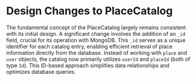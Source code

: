 # Design Changes to PlaceCatalog

The fundamental concept of the PlaceCatalog largely remains consistent with its initial design. A significant change involves the addition of an `_id` field, crucial for its operation with MongoDB. This `_id` serves as a unique identifier for each catalog entry, enabling efficient retrieval of place information directly from the database. Instead of working with `place` and `user` objects, the catalog now primarily utilizes `userId` and `placeId` (both of type `Id`). This ID-based approach simplifies data relationships and optimizes database queries.
